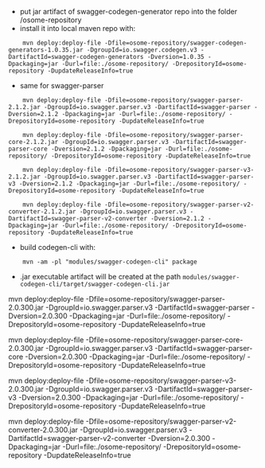 - put jar artifact of swagger-codegen-generator repo into the folder /osome-repository
- install it into local maven repo with:

```
    mvn deploy:deploy-file -Dfile=osome-repository/swagger-codegen-generators-1.0.35.jar -DgroupId=io.swagger.codegen.v3 -DartifactId=swagger-codegen-generators -Dversion=1.0.35 -Dpackaging=jar -Durl=file:./osome-repository/ -DrepositoryId=osome-repository -DupdateReleaseInfo=true
```

- same for swagger-parser

```
    mvn deploy:deploy-file -Dfile=osome-repository/swagger-parser-2.1.2.jar -DgroupId=io.swagger.parser.v3 -DartifactId=swagger-parser -Dversion=2.1.2 -Dpackaging=jar -Durl=file:./osome-repository/ -DrepositoryId=osome-repository -DupdateReleaseInfo=true

    mvn deploy:deploy-file -Dfile=osome-repository/swagger-parser-core-2.1.2.jar -DgroupId=io.swagger.parser.v3 -DartifactId=swagger-parser-core -Dversion=2.1.2 -Dpackaging=jar -Durl=file:./osome-repository/ -DrepositoryId=osome-repository -DupdateReleaseInfo=true

    mvn deploy:deploy-file -Dfile=osome-repository/swagger-parser-v3-2.1.2.jar -DgroupId=io.swagger.parser.v3 -DartifactId=swagger-parser-v3 -Dversion=2.1.2 -Dpackaging=jar -Durl=file:./osome-repository/ -DrepositoryId=osome-repository -DupdateReleaseInfo=true

    mvn deploy:deploy-file -Dfile=osome-repository/swagger-parser-v2-converter-2.1.2.jar -DgroupId=io.swagger.parser.v3 -DartifactId=swagger-parser-v2-converter -Dversion=2.1.2 -Dpackaging=jar -Durl=file:./osome-repository/ -DrepositoryId=osome-repository -DupdateReleaseInfo=true
```

- build codegen-cli with:

```
    mvn -am -pl "modules/swagger-codegen-cli" package
```

- .jar executable artifact will be created at the path `modules/swagger-codegen-cli/target/swagger-codegen-cli.jar`

mvn deploy:deploy-file -Dfile=osome-repository/swagger-parser-2.0.300.jar -DgroupId=io.swagger.parser.v3 -DartifactId=swagger-parser -Dversion=2.0.300 -Dpackaging=jar -Durl=file:./osome-repository/ -DrepositoryId=osome-repository -DupdateReleaseInfo=true

mvn deploy:deploy-file -Dfile=osome-repository/swagger-parser-core-2.0.300.jar -DgroupId=io.swagger.parser.v3 -DartifactId=swagger-parser-core -Dversion=2.0.300 -Dpackaging=jar -Durl=file:./osome-repository/ -DrepositoryId=osome-repository -DupdateReleaseInfo=true

mvn deploy:deploy-file -Dfile=osome-repository/swagger-parser-v3-2.0.300.jar -DgroupId=io.swagger.parser.v3 -DartifactId=swagger-parser-v3 -Dversion=2.0.300 -Dpackaging=jar -Durl=file:./osome-repository/ -DrepositoryId=osome-repository -DupdateReleaseInfo=true

mvn deploy:deploy-file -Dfile=osome-repository/swagger-parser-v2-converter-2.0.300.jar -DgroupId=io.swagger.parser.v3 -DartifactId=swagger-parser-v2-converter -Dversion=2.0.300 -Dpackaging=jar -Durl=file:./osome-repository/ -DrepositoryId=osome-repository -DupdateReleaseInfo=true
